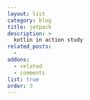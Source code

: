 ```yaml
---
layout: list
category: blog
title: jetpack
description: >
  kotlin in action study
related_posts:
  -
addons:
  - related
  - comments
list: true
order: 3
---
```

